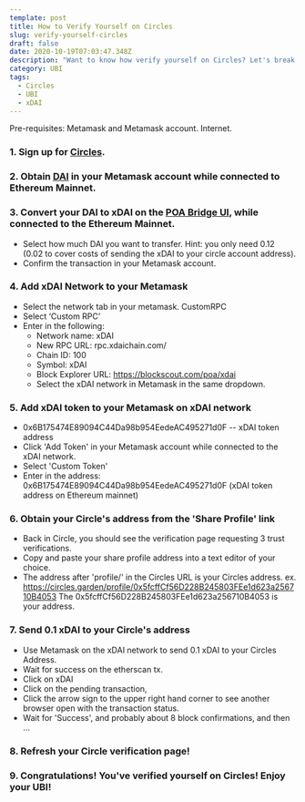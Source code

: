 ```yaml
---
template: post
title: How to Verify Yourself on Circles
slug: verify-yourself-circles
draft: false
date: 2020-10-19T07:03:47.348Z
description: "Want to know how verify yourself on Circles? Let's break down the technical steps, so you don't have to wait for 'trust'."
category: UBI
tags:
  - Circles
  - UBI
  - xDAI
---
```


Pre-requisites: Metamask and Metamask account. Internet.

### 1. Sign up for [Circles](https://www.circles.garden).

### 2. Obtain [DAI](https://www.uniswap.io/) in your Metamask account while connected to Ethereum Mainnet. 

### 3. Convert your DAI to xDAI on the [POA Bridge UI](https://dai-bridge.poa.network/), while connected to the Ethereum Mainnet.
- Select how much DAI you want to transfer. Hint: you only need 0.12 (0.02 to cover costs of sending the xDAI to your circle account address). 
- Confirm the transaction in your Metamask account. 

### 4. Add xDAI Network to your Metamask
- Select the network tab in your metamask. CustomRPC
- Select ‘Custom RPC’
- Enter in the following: 
    - Network name: xDAI 
    - New RPC URL: rpc.xdaichain.com/ 
    - Chain ID: 100 
    - Symbol: xDAI 
    - Block Explorer URL: https://blockscout.com/poa/xdai
    - Select the xDAI network in Metamask in the same dropdown.
    
### 5. Add xDAI token to your Metamask on xDAI network
- 0x6B175474E89094C44Da98b954EedeAC495271d0F -- xDAI token address
- Click 'Add Token' in your Metamask account while connected to the xDAI network. 
- Select 'Custom Token'
- Enter in the address: 0x6B175474E89094C44Da98b954EedeAC495271d0F (xDAI token address on Ethereum mainnet)

### 6. Obtain your Circle's address from the 'Share Profile' link
- Back in Circle, you should see the verification page requesting 3 trust verifications. 
- Copy and paste your share profile address into a text editor of your choice. 
- The address after 'profile/' in the Circles URL is your Circles address. 
    ex.  https://circles.garden/profile/0x5fcffCf56D228B245803FEe1d623a256710B4053
    The 0x5fcffCf56D228B245803FEe1d623a256710B4053 is your address. 

### 7. Send 0.1 xDAI to your Circle's address
- Use Metamask on the xDAI network to send 0.1 xDAI to your Circles Address.
- Wait for success on the etherscan tx. 
- Click on xDAI
- Click on the pending transaction, 
- Click the arrow sign to the upper right hand corner to see another browser open with the transaction status. 
- Wait for 'Success', and probably about 8 block confirmations, and then ...

### 8. Refresh your Circle verification page!

### 9. Congratulations! You've verified yourself on Circles! Enjoy your UBI!

